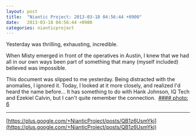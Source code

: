 ```yaml
---
layout: post
title:  "Niantic Project: 2013-03-18 04:56:44 +0900"
date:   2013-03-18 04:56:44 +0900
categories: nianticproject
---
```

Yesterday was thrilling, exhausting, incredible.

When Misty emerged in front of the operatives in Austin, I knew that we had all in our own ways been part of something that many (myself included) believed was impossible.

This document was slipped to me yesterday. Being distracted with the anomalies, I ignored it. Today, I looked at it more closely, and realized I'd heard the name before... It has something to do with Hank Johnson, IQ Tech and Ezekiel Calvin, but I can't quite remember the connection. 
[#### photo: 6](https://lh5.googleusercontent.com/-LURDRbxIBKE/UUYe46GnzlI/AAAAAAAAEI4/4Pz4WV8Ij0A/w288-h288/SE_profile.jpg "")
- - -
[https://plus.google.com/+NianticProject/posts/QB1z6UsmYkj](https://plus.google.com/+NianticProject/posts/QB1z6UsmYkj)
